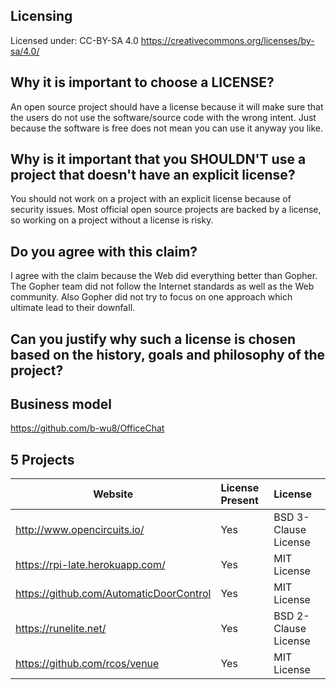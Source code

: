 ## Licensing
Licensed under: CC-BY-SA 4.0 https://creativecommons.org/licenses/by-sa/4.0/

## Why it is important to choose a LICENSE?
An open source project should have a license because it will make sure that the users do not use the software/source code with the wrong intent. Just because the software is free does not mean you can use it anyway you like.

## Why is it important that you SHOULDN'T use a project that doesn't have an explicit license?
You should not work on a project with an explicit license because of security issues. Most official open source projects
are backed by a license, so working on a project without a license is risky.

## Do you agree with this claim? 
I agree with the claim because the Web did everything better than Gopher. The Gopher team did not follow the Internet standards as well as the Web community. Also Gopher did not try to focus on one approach which ultimate lead to their downfall.

## Can you justify why such a license is chosen based on the history, goals and philosophy of the project?



## Business model
https://github.com/b-wu8/OfficeChat

## 5 Projects
Website | License Present | License
---------|:----------|:-------
http://www.opencircuits.io/ | Yes | BSD 3-Clause License
https://rpi-late.herokuapp.com/| Yes | MIT License
https://github.com/AutomaticDoorControl | Yes | MIT License
https://runelite.net/ | Yes | BSD 2-Clause License
https://github.com/rcos/venue | Yes | MIT License


